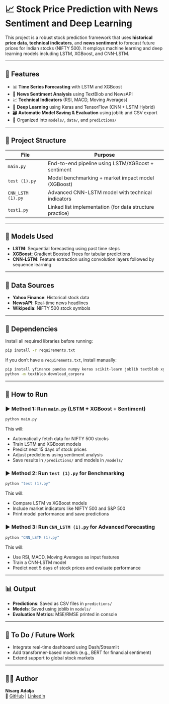 # 📈 Stock Price Prediction with News Sentiment and Deep Learning

This project is a robust stock prediction framework that uses **historical price data**, **technical indicators**, and **news sentiment** to forecast future prices for Indian stocks (NIFTY 500). It employs machine learning and deep learning models including LSTM, XGBoost, and CNN-LSTM.

---

## 🔧 Features

- 📊 **Time Series Forecasting** with LSTM and XGBoost
- 📰 **News Sentiment Analysis** using TextBlob and NewsAPI
- 📈 **Technical Indicators** (RSI, MACD, Moving Averages)
- 🧠 **Deep Learning** using Keras and TensorFlow (CNN + LSTM Hybrid)
- 🗃️ **Automatic Model Saving & Evaluation** using joblib and CSV export
- 📁 Organized into `models/`, `data/`, and `predictions/`

---

## 📂 Project Structure

| File                  | Purpose |
|-----------------------|---------|
| `main.py`             | End-to-end pipeline using LSTM/XGBoost + sentiment |
| `test (1).py`         | Model benchmarking + market impact model (XGBoost) |
| `CNN_LSTM (1).py`     | Advanced CNN-LSTM model with technical indicators |
| `test1.py`            | Linked list implementation (for data structure practice) |

---

## 🧠 Models Used

- **LSTM**: Sequential forecasting using past time steps
- **XGBoost**: Gradient Boosted Trees for tabular predictions
- **CNN-LSTM**: Feature extraction using convolution layers followed by sequence learning

---

## 🧪 Data Sources

- **Yahoo Finance**: Historical stock data
- **NewsAPI**: Real-time news headlines
- **Wikipedia**: NIFTY 500 stock symbols

---

## 🧰 Dependencies

Install all required libraries before running:

```bash
pip install -r requirements.txt
```

If you don’t have a `requirements.txt`, install manually:

```bash
pip install yfinance pandas numpy keras scikit-learn joblib textblob xgboost nltk matplotlib
python -m textblob.download_corpora
```

---

## 🚀 How to Run

### ▶️ Method 1: Run `main.py` (LSTM + XGBoost + Sentiment)

```bash
python main.py
```

This will:
- Automatically fetch data for NIFTY 500 stocks
- Train LSTM and XGBoost models
- Predict next 15 days of stock prices
- Adjust predictions using sentiment analysis
- Save results in `/predictions/` and models in `/models/`

### ▶️ Method 2: Run `test (1).py` for Benchmarking

```bash
python "test (1).py"
```
This will:
- Compare LSTM vs XGBoost models
- Include market indicators like NIFTY 500 and S&P 500
- Print model performance and save predictions

### ▶️ Method 3: Run `CNN_LSTM (1).py` for Advanced Forecasting

```bash
python "CNN_LSTM (1).py"
```
This will:
- Use RSI, MACD, Moving Averages as input features
- Train a CNN-LSTM model
- Predict next 5 days of stock prices and evaluate performance

---

## 📊 Output

- **Predictions**: Saved as CSV files in `predictions/`
- **Models**: Saved using joblib in `models/`
- **Evaluation Metrics**: MSE/RMSE printed in console

---

## 📌 To Do / Future Work

- Integrate real-time dashboard using Dash/Streamlit
- Add transformer-based models (e.g., BERT for financial sentiment)
- Extend support to global stock markets

---

## 👨‍💻 Author

**Nisarg Adalja**  
🔗 [GitHub](https://github.com/nisarg291) | [LinkedIn](https://www.linkedin.com/in/nisarg-adalja-446434197/)
